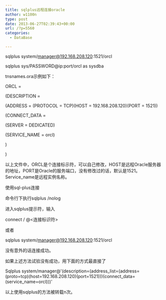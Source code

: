 ```yaml
---
title: sqlplus远程连接oracle
author: w1100n
type: post
date: 2013-06-27T02:39:43+00:00
url: /?p=5560
categories:
  - DataBase

---
```

sqlplus system/manager@192.168.208.120:1521/orcl

sqlplus sys/PASSWORD@ip:port/orcl as sysdba

tnsnames.ora示例如下：
  
ORCL =
  
(DESCRIPTION =
  
(ADDRESS = (PROTOCOL = TCP)(HOST = 192.168.208.120)(PORT = 1521))
  
(CONNECT_DATA =
  
(SERVER = DEDICATED)
  
(SERVICE_NAME = orcl)
  
)
  
)

以上文件中，ORCL是个连接标示符，可以自己修改，HOST是远程Oracle服务器的地址，PORT是Oracle的服务端口，没有修改过的话，默认是1521。Service_name是远程实例名称。

使用sql-plus连接
  
命令行下执行sqlplus /nolog
  
进入sqlplus提示符，输入
  
connect / @<连接标识符>
  
或者
  
sqlplus system/manager@192.168.208.120:1521/orcl
  
没有意外的话连接成功。
  
如果上述方法试验没有成功，用下面的方式最直接了
  
Sqlplus system/manager@'(description=(address\_list=(address=(proto=tcp)(host=192.168.208.120)(port=1521)))(connect\_data=(service_name=orcl)))'
  
以上使用sqlplus的方法被转载n次。